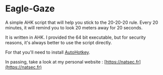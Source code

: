 # Eagle-Gaze
A simple AHK script that will help you stick to the 20-20-20 rule.
Every 20 minutes, it will remind you to look 20 meters away for 20 seconds.

It is written in AHK. I provided the 64 bit executable, but for security reasons, it's always better to use the script directly.

For that you'll need to install [AutoHotkey](https://autohotkey.com).



In passing, take a look at my personal website : [https://natsec.fr](https://natsec.fr)
